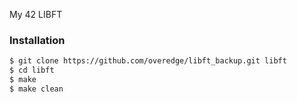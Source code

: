 My 42 LIBFT

### Installation

```sh
$ git clone https://github.com/overedge/libft_backup.git libft
$ cd libft
$ make
$ make clean
```
